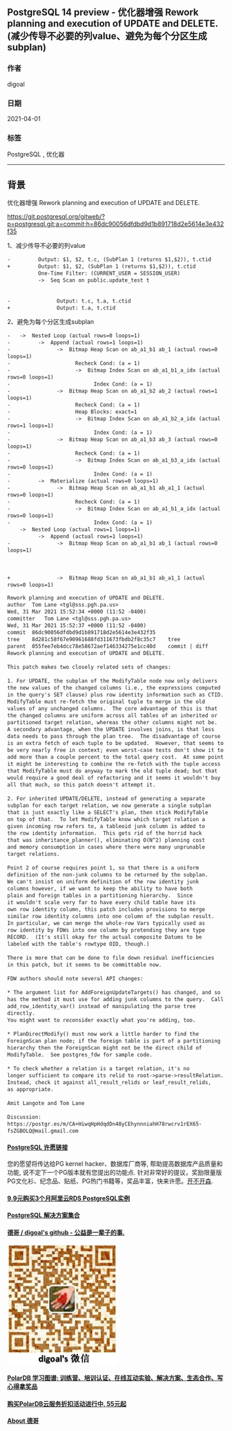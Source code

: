 ## PostgreSQL 14 preview - 优化器增强 Rework planning and execution of UPDATE and DELETE. (减少传导不必要的列value、避免为每个分区生成subplan) 
          
### 作者          
digoal          
          
### 日期          
2021-04-01          
          
### 标签          
PostgreSQL , 优化器      
          
----          
          
## 背景       
优化器增强 Rework planning and execution of UPDATE and DELETE.  
  
https://git.postgresql.org/gitweb/?p=postgresql.git;a=commit;h=86dc90056dfdbd9d1b891718d2e5614e3e432f35  
  
1、减少传导不必要的列value    
  
```  
-         Output: $1, $2, t.c, (SubPlan 1 (returns $1,$2)), t.ctid  
+         Output: $1, $2, (SubPlan 1 (returns $1,$2)), t.ctid  
          One-Time Filter: (CURRENT_USER = SESSION_USER)  
          ->  Seq Scan on public.update_test t  
  
  
-               Output: t.c, t.a, t.ctid  
+               Output: t.a, t.ctid  
```  
  
2、避免为每个分区生成subplan     
  
```  
-   ->  Nested Loop (actual rows=0 loops=1)  
-         ->  Append (actual rows=1 loops=1)  
-               ->  Bitmap Heap Scan on ab_a1_b1 ab_1 (actual rows=0 loops=1)  
-                     Recheck Cond: (a = 1)  
-                     ->  Bitmap Index Scan on ab_a1_b1_a_idx (actual rows=0 loops=1)  
-                           Index Cond: (a = 1)  
-               ->  Bitmap Heap Scan on ab_a1_b2 ab_2 (actual rows=1 loops=1)  
-                     Recheck Cond: (a = 1)  
-                     Heap Blocks: exact=1  
-                     ->  Bitmap Index Scan on ab_a1_b2_a_idx (actual rows=1 loops=1)  
-                           Index Cond: (a = 1)  
-               ->  Bitmap Heap Scan on ab_a1_b3 ab_3 (actual rows=0 loops=1)  
-                     Recheck Cond: (a = 1)  
-                     ->  Bitmap Index Scan on ab_a1_b3_a_idx (actual rows=0 loops=1)  
-                           Index Cond: (a = 1)  
-         ->  Materialize (actual rows=0 loops=1)  
-               ->  Bitmap Heap Scan on ab_a1_b1 ab_a1_1 (actual rows=0 loops=1)  
-                     Recheck Cond: (a = 1)  
-                     ->  Bitmap Index Scan on ab_a1_b1_a_idx (actual rows=0 loops=1)  
-                           Index Cond: (a = 1)  
    ->  Nested Loop (actual rows=1 loops=1)  
          ->  Append (actual rows=1 loops=1)  
-               ->  Bitmap Heap Scan on ab_a1_b1 ab_1 (actual rows=0 loops=1)  
  
  
  
+               ->  Bitmap Heap Scan on ab_a1_b1 ab_a1_1 (actual rows=0 loops=1)  
```  
  
```  
Rework planning and execution of UPDATE and DELETE.  
author	Tom Lane <tgl@sss.pgh.pa.us>	  
Wed, 31 Mar 2021 15:52:34 +0000 (11:52 -0400)  
committer	Tom Lane <tgl@sss.pgh.pa.us>	  
Wed, 31 Mar 2021 15:52:37 +0000 (11:52 -0400)  
commit	86dc90056dfdbd9d1b891718d2e5614e3e432f35  
tree	8d281c58f67e90961688fd311673fbdb2f8c35c7	tree  
parent	055fee7eb4dcc78e58672aef146334275e1cc40d	commit | diff  
Rework planning and execution of UPDATE and DELETE.  
  
This patch makes two closely related sets of changes:  
  
1. For UPDATE, the subplan of the ModifyTable node now only delivers  
the new values of the changed columns (i.e., the expressions computed  
in the query's SET clause) plus row identity information such as CTID.  
ModifyTable must re-fetch the original tuple to merge in the old  
values of any unchanged columns.  The core advantage of this is that  
the changed columns are uniform across all tables of an inherited or  
partitioned target relation, whereas the other columns might not be.  
A secondary advantage, when the UPDATE involves joins, is that less  
data needs to pass through the plan tree.  The disadvantage of course  
is an extra fetch of each tuple to be updated.  However, that seems to  
be very nearly free in context; even worst-case tests don't show it to  
add more than a couple percent to the total query cost.  At some point  
it might be interesting to combine the re-fetch with the tuple access  
that ModifyTable must do anyway to mark the old tuple dead; but that  
would require a good deal of refactoring and it seems it wouldn't buy  
all that much, so this patch doesn't attempt it.  
  
2. For inherited UPDATE/DELETE, instead of generating a separate  
subplan for each target relation, we now generate a single subplan  
that is just exactly like a SELECT's plan, then stick ModifyTable  
on top of that.  To let ModifyTable know which target relation a  
given incoming row refers to, a tableoid junk column is added to  
the row identity information.  This gets rid of the horrid hack  
that was inheritance_planner(), eliminating O(N^2) planning cost  
and memory consumption in cases where there were many unprunable  
target relations.  
  
Point 2 of course requires point 1, so that there is a uniform  
definition of the non-junk columns to be returned by the subplan.  
We can't insist on uniform definition of the row identity junk  
columns however, if we want to keep the ability to have both  
plain and foreign tables in a partitioning hierarchy.  Since  
it wouldn't scale very far to have every child table have its  
own row identity column, this patch includes provisions to merge  
similar row identity columns into one column of the subplan result.  
In particular, we can merge the whole-row Vars typically used as  
row identity by FDWs into one column by pretending they are type  
RECORD.  (It's still okay for the actual composite Datums to be  
labeled with the table's rowtype OID, though.)  
  
There is more that can be done to file down residual inefficiencies  
in this patch, but it seems to be committable now.  
  
FDW authors should note several API changes:  
  
* The argument list for AddForeignUpdateTargets() has changed, and so  
has the method it must use for adding junk columns to the query.  Call  
add_row_identity_var() instead of manipulating the parse tree directly.  
You might want to reconsider exactly what you're adding, too.  
  
* PlanDirectModify() must now work a little harder to find the  
ForeignScan plan node; if the foreign table is part of a partitioning  
hierarchy then the ForeignScan might not be the direct child of  
ModifyTable.  See postgres_fdw for sample code.  
  
* To check whether a relation is a target relation, it's no  
longer sufficient to compare its relid to root->parse->resultRelation.  
Instead, check it against all_result_relids or leaf_result_relids,  
as appropriate.  
  
Amit Langote and Tom Lane  
  
Discussion: https://postgr.es/m/CA+HiwqHpHdqdDn48yCEhynnniahH78rwcrv1rEX65-fsZGBOLQ@mail.gmail.com  
```  
  
  
#### [PostgreSQL 许愿链接](https://github.com/digoal/blog/issues/76 "269ac3d1c492e938c0191101c7238216")
您的愿望将传达给PG kernel hacker、数据库厂商等, 帮助提高数据库产品质量和功能, 说不定下一个PG版本就有您提出的功能点. 针对非常好的提议，奖励限量版PG文化衫、纪念品、贴纸、PG热门书籍等，奖品丰富，快来许愿。[开不开森](https://github.com/digoal/blog/issues/76 "269ac3d1c492e938c0191101c7238216").  
  
  
#### [9.9元购买3个月阿里云RDS PostgreSQL实例](https://www.aliyun.com/database/postgresqlactivity "57258f76c37864c6e6d23383d05714ea")
  
  
#### [PostgreSQL 解决方案集合](https://yq.aliyun.com/topic/118 "40cff096e9ed7122c512b35d8561d9c8")
  
  
#### [德哥 / digoal's github - 公益是一辈子的事.](https://github.com/digoal/blog/blob/master/README.md "22709685feb7cab07d30f30387f0a9ae")
  
  
![digoal's wechat](../pic/digoal_weixin.jpg "f7ad92eeba24523fd47a6e1a0e691b59")
  
  
#### [PolarDB 学习图谱: 训练营、培训认证、在线互动实验、解决方案、生态合作、写心得拿奖品](https://www.aliyun.com/database/openpolardb/activity "8642f60e04ed0c814bf9cb9677976bd4")
  
  
#### [购买PolarDB云服务折扣活动进行中, 55元起](https://www.aliyun.com/activity/new/polardb-yunparter?userCode=bsb3t4al "e0495c413bedacabb75ff1e880be465a")
  
  
#### [About 德哥](https://github.com/digoal/blog/blob/master/me/readme.md "a37735981e7704886ffd590565582dd0")
  
